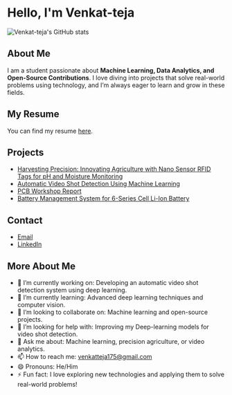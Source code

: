 # Hello, I'm Venkat-teja

![Venkat-teja's GitHub stats](https://github-readme-stats.vercel.app/api?username=venkat-teja-17&show_icons=true&hide=contribs,prs&cache_seconds=86400&theme=dark)

## About Me

I am a student passionate about **Machine Learning, Data Analytics, and Open-Source Contributions**. I love diving into projects that solve real-world problems using technology, and I’m always eager to learn and grow in these fields.

## My Resume

You can find my resume [here](https://github.com/venkat-teja-17/DIGITAL-_-CV.git).

## Projects

- [Harvesting Precision: Innovating Agriculture with Nano Sensor RFID Tags for pH and Moisture Monitoring](https://github.com/MOMOZ69/S-MD-MOINUDDIN_381)
- [Automatic Video Shot Detection Using Machine Learning](https://github.com/MOMOZ69/RESUME)
- [PCB Workshop Report](https://github.com/MOMOZ69/PCB-WORKSHOP-REPORT)
- [Battery Management System for 6-Series Cell Li-Ion Battery](https://github.com/MOMOZ69/PCB-WORKSHOP-REPORT)

## Contact

- [Email](mailto:venkatteja175@gmail.com)
- [LinkedIn](https://www.linkedin.com/in/moin20)

## More About Me

- 🔭 I’m currently working on: Developing an automatic video shot detection system using deep learning.
- 🌱 I’m currently learning: Advanced deep learning techniques and computer vision.
- 👯 I’m looking to collaborate on: Machine learning and open-source projects.
- 🤔 I’m looking for help with: Improving my Deep-learning models for video shot detection.
- 💬 Ask me about: Machine learning, precision agriculture, or video analytics.
- 📫 How to reach me: venkatteja175@gmail.com
- 😄 Pronouns: He/Him
- ⚡ Fun fact: I love exploring new technologies and applying them to solve real-world problems!

